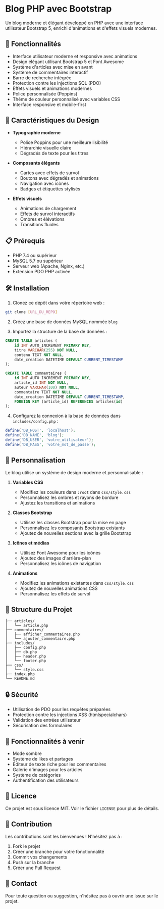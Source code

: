 # Blog PHP avec Bootstrap

Un blog moderne et élégant développé en PHP avec une interface utilisateur Bootstrap 5, enrichi d'animations et d'effets visuels modernes.

## 🚀 Fonctionnalités

- Interface utilisateur moderne et responsive avec animations
- Design élégant utilisant Bootstrap 5 et Font Awesome
- Système d'articles avec mise en avant
- Système de commentaires interactif
- Barre de recherche intégrée
- Protection contre les injections SQL (PDO)
- Effets visuels et animations modernes
- Police personnalisée (Poppins)
- Thème de couleur personnalisé avec variables CSS
- Interface responsive et mobile-first

## 🎨 Caractéristiques du Design

- **Typographie moderne**
  - Police Poppins pour une meilleure lisibilité
  - Hiérarchie visuelle claire
  - Dégradés de texte pour les titres

- **Composants élégants**
  - Cartes avec effets de survol
  - Boutons avec dégradés et animations
  - Navigation avec icônes
  - Badges et étiquettes stylisés

- **Effets visuels**
  - Animations de chargement
  - Effets de survol interactifs
  - Ombres et élévations
  - Transitions fluides

## 📋 Prérequis

- PHP 7.4 ou supérieur
- MySQL 5.7 ou supérieur
- Serveur web (Apache, Nginx, etc.)
- Extension PDO PHP activée

## 🛠️ Installation

1. Clonez ce dépôt dans votre répertoire web :
```bash
git clone [URL_DU_REPO]
```

2. Créez une base de données MySQL nommée `blog`

3. Importez la structure de la base de données :
```sql
CREATE TABLE articles (
    id INT AUTO_INCREMENT PRIMARY KEY,
    titre VARCHAR(255) NOT NULL,
    contenu TEXT NOT NULL,
    date_creation DATETIME DEFAULT CURRENT_TIMESTAMP
);

CREATE TABLE commentaires (
    id INT AUTO_INCREMENT PRIMARY KEY,
    article_id INT NOT NULL,
    auteur VARCHAR(100) NOT NULL,
    commentaire TEXT NOT NULL,
    date_creation DATETIME DEFAULT CURRENT_TIMESTAMP,
    FOREIGN KEY (article_id) REFERENCES articles(id)
);
```

4. Configurez la connexion à la base de données dans `includes/config.php` :
```php
define('DB_HOST', 'localhost');
define('DB_NAME', 'blog');
define('DB_USER', 'votre_utilisateur');
define('DB_PASS', 'votre_mot_de_passe');
```

## 🎨 Personnalisation

Le blog utilise un système de design moderne et personnalisable :

1. **Variables CSS**
   - Modifiez les couleurs dans `:root` dans `css/style.css`
   - Personnalisez les ombres et rayons de bordure
   - Ajustez les transitions et animations

2. **Classes Bootstrap**
   - Utilisez les classes Bootstrap pour la mise en page
   - Personnalisez les composants Bootstrap existants
   - Ajoutez de nouvelles sections avec la grille Bootstrap

3. **Icônes et médias**
   - Utilisez Font Awesome pour les icônes
   - Ajoutez des images d'arrière-plan
   - Personnalisez les icônes de navigation

4. **Animations**
   - Modifiez les animations existantes dans `css/style.css`
   - Ajoutez de nouvelles animations CSS
   - Personnalisez les effets de survol

## 📁 Structure du Projet

```
├── articles/
│   └── article.php
├── commentaires/
│   ├── afficher_commentaires.php
│   └── ajouter_commentaire.php
├── includes/
│   ├── config.php
│   ├── db.php
│   ├── header.php
│   └── footer.php
├── css/
│   └── style.css
├── index.php
└── README.md
```

## 🔒 Sécurité

- Utilisation de PDO pour les requêtes préparées
- Protection contre les injections XSS (htmlspecialchars)
- Validation des entrées utilisateur
- Sécurisation des formulaires

## 🔄 Fonctionnalités à venir

- Mode sombre
- Système de likes et partages
- Éditeur de texte riche pour les commentaires
- Galerie d'images pour les articles
- Système de catégories
- Authentification des utilisateurs

## 📝 Licence

Ce projet est sous licence MIT. Voir le fichier `LICENSE` pour plus de détails.

## 🤝 Contribution

Les contributions sont les bienvenues ! N'hésitez pas à :

1. Fork le projet
2. Créer une branche pour votre fonctionnalité
3. Commit vos changements
4. Push sur la branche
5. Créer une Pull Request

## 📧 Contact

Pour toute question ou suggestion, n'hésitez pas à ouvrir une issue sur le projet.
